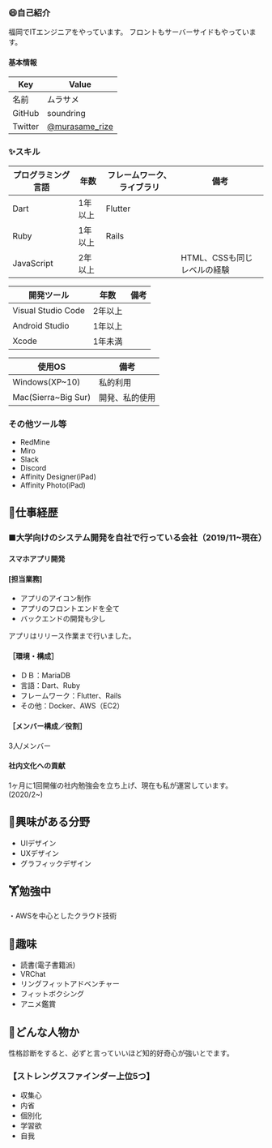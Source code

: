 ### 😄自己紹介
福岡でITエンジニアをやっています。
フロントもサーバーサイドもやっています。

#### 基本情報
|  Key  |  Value  |
| ---- | ---- |
|  名前  |  ムラサメ  |
|  GitHub  |  soundring  |
|  Twitter  |  [@murasame_rize](https://twitter.com/murasame_rize)  |

 ### ✨スキル
|  プログラミング言語  |  年数  |  フレームワーク、ライブラリ  |  備考  |
| ---- | ---- | ---- | ---- |
|  Dart  |  1年以上  |  Flutter  |    |
|  Ruby  | 1年以上  |  Rails  |    |
|  JavaScript  | 2年以上  |    |  HTML、CSSも同じレベルの経験  |

|   開発ツール  |  年数  |  備考  |
| ---- | ---- | ---- |
|  Visual Studio Code	  |  2年以上  |    |
|  Android Studio	  |  1年以上  |    |
|  Xcode  |  1年未満  |    |

|   使用OS  |  備考  |
| ---- | ---- |
|  Windows(XP~10) |  私的利用  |
|  Mac(Sierra~Big Sur)  |  開発、私的使用  |

### その他ツール等
- RedMine
- Miro
- Slack
- Discord
- Affinity Designer(iPad)
- Affinity Photo(iPad)

## 🔭仕事経歴
### ■大学向けのシステム開発を自社で行っている会社（2019/11~現在）
#### スマホアプリ開発
#### [担当業務]
- アプリのアイコン制作
- アプリのフロントエンドを全て
- バックエンドの開発も少し

アプリはリリース作業まで行いました。

#### ［環境・構成］
- ＤＢ：MariaDB
- 言語：Dart、Ruby
- フレームワーク：Flutter、Rails
- その他：Docker、AWS（EC2）

#### ［メンバー構成／役割］ 
3人/メンバー


#### 社内文化への貢献
1ヶ月に1回開催の社内勉強会を立ち上げ、現在も私が運営しています。(2020/2~)

## 👀興味がある分野
- UIデザイン
- UXデザイン
- グラフィックデザイン

## 🏋️勉強中
・AWSを中心としたクラウド技術

## 💖趣味
- 読書(電子書籍派)
- VRChat
- リングフィットアドベンチャー
- フィットボクシング
- アニメ鑑賞

## 🐰どんな人物か
性格診断をすると、必ずと言っていいほど知的好奇心が強いとでます。

### 【ストレングスファインダー上位5つ】
- 収集心
- 内省
- 個別化
- 学習欲
- 自我
